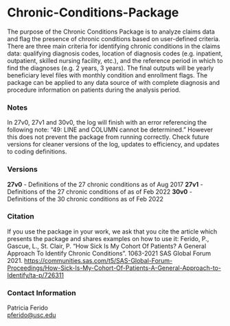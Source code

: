 # Chronic-Conditions-Package
The purpose of the Chronic Conditions Package is to analyze claims data and flag the presence of chronic conditions based on user-defined criteria. There are three main criteria for identifying chronic conditions in the claims data: qualifying diagnosis codes, location of diagnosis codes (e.g. inpatient, outpatient, skilled nursing facility, etc.), and the reference period in which to find the diagnoses (e.g. 2 years, 3 years). The final outputs will be yearly beneficiary level files with monthly condition and enrollment flags.
The package can be applied to any data source of with complete diagnosis and procedure information on patients during the analysis period.

### Notes
In 27v0, 27v1 and 30v0, the log will finish with an error referencing the following note: “49: LINE and COLUMN cannot be determined.” However this does not prevent the package from running correctly. Check future versions for cleaner versions of the log, updates to efficiency, and updates to coding definitions.

### Versions
<strong>27v0</strong> - Definitions of the 27 chronic conditions as of Aug 2017
<strong>27v1</strong> - Definitions of the 27 chronic conditions of as of Feb 2022 
<strong>30v0</strong> - Definitions of the 30 chronic conditions as of Feb 2022

### Citation
If you use the package in your work, we ask that you cite the article which presents the package and shares examples on how to use it:
Ferido, P., Gascue, L.,  St. Clair, P. “How Sick Is My Cohort Of Patients? A General Approach To Identify Chronic Conditions”. 1063-2021 SAS Global Forum 2021.
https://communities.sas.com/t5/SAS-Global-Forum-Proceedings/How-Sick-Is-My-Cohort-Of-Patients-A-General-Approach-to-Identify/ta-p/726311

### Contact Information
Patricia Ferido  
pferido@usc.edu
